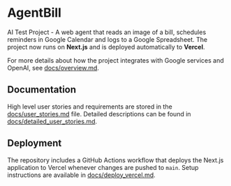# AgentBill

AI Test Project - A web agent that reads an image of a bill, schedules reminders in Google Calendar and logs to a Google Spreadsheet. The project now runs on **Next.js** and is deployed automatically to **Vercel**.

For more details about how the project integrates with Google services and OpenAI, see [docs/overview.md](docs/overview.md).

## Documentation

High level user stories and requirements are stored in the [docs/user_stories.md](docs/user_stories.md) file. Detailed descriptions can be found in [docs/detailed_user_stories.md](docs/detailed_user_stories.md).

## Deployment

The repository includes a GitHub Actions workflow that deploys the Next.js application to Vercel whenever changes are pushed to `main`. Setup instructions are available in [docs/deploy_vercel.md](docs/deploy_vercel.md).
